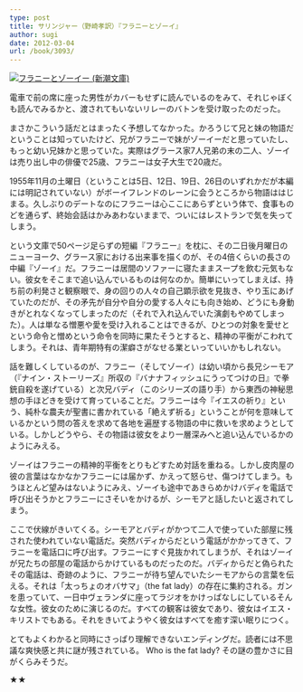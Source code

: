 ```yaml
---
type: post
title: サリンジャー（野崎孝訳）『フラニーとゾーイ』
author: sugi
date: 2012-03-04
url: /book/3093/
---
```

<a href="http://www.amazon.co.jp/exec/obidos/ASIN/4102057021/chezsugi-22/ref=nosim/" onclick="_gaq.push(['_trackEvent', 'outbound-article', 'http://www.amazon.co.jp/exec/obidos/ASIN/4102057021/chezsugi-22/ref=nosim/', '']);" name="amazletlink" target="_blank"><img src="http://i2.wp.com/ecx.images-amazon.com/images/I/419QXiYHsDL._SL160_.jpg?w=660" alt="フラニーとゾーイー (新潮文庫)" class="alignleft"  data-recalc-dims="1" /></a>

電車で前の席に座った男性がカバーもせずに読んでいるのをみて、それじゃぼくも読んでみるかと、渡されてもいないリレーのバトンを受け取ったのだった。

まさかこういう話だとはまったく予想してなかった。かろうじて兄と妹の物語だということは知っていたけど、兄がフラニーで妹がゾーイーだと思っていたし、もっと幼い兄妹かと思っていた。実際はグラース家7人兄弟の末の二人、ゾーイは売り出し中の俳優で25歳、フラニーは女子大生で20歳だ。

1955年11月の土曜日（ということは5日、12日、19日、26日のいずれかだが本編には明記されていない）がボーイフレンドのレーンに会うところから物語ははじまる。久しぶりのデートなのにフラニーは心ここにあらずという体で、食事ものどを通らず、終始会話はかみあわないままで、ついにはレストランで気を失ってしまう。

という文庫で50ページ足らずの短編『フラニー』を枕に、その二日後月曜日のニューヨーク、グラース家における出来事を描くのが、その4倍くらいの長さの中編『ゾーイ』だ。フラニーは居間のソファーに寝たままスープを飲む元気もない。彼女をそこまで追い込んでいるものは何なのか。簡単にいってしまえば、持ち前の利発さと観察眼で、身の回りの人々の自己顕示欲を見抜き、やり玉にあげていたのだが、その矛先が自分や自分の愛する人々にも向き始め、どうにも身動きがとれなくなってしまったのだ（それで入れ込んでいた演劇もやめてしまった）。人は単なる憎悪や愛を受け入れることはできるが、ひとつの対象を愛せとという命令と憎めという命令を同時に果たそうとすると、精神の平衡がこわれてしまう。それは、青年期特有の潔癖さがなせる業といっていいかもしれない。

話を難しくしているのが、フラニー（そしてゾーイ）は幼い頃から長兄シーモア（『ナイン・ストーリーズ』所収の『バナナフィッシュにうってつけの日』で拳銃自殺を遂げている）と次兄バディ（このシリーズの語り手）から東西の神秘思想の手ほどきを受けて育っていることだ。フラニーは今『イエスの祈り』という、純朴な農夫が聖書に書かれている「絶えず祈る」ということが何を意味しているかという問の答えを求めて各地を遍歴する物語の中に救いを求めようとしている。しかしどうやら、その物語は彼女をより一層深みへと追い込んでいるかのようにみえる。

ゾーイはフラニーの精神的平衡をとりもどすため対話を重ねる。しかし皮肉屋の彼の言葉はなかなかフラニーには届かず、かえって怒らせ、傷つけてしまう。もうほとんど望みはないようにみえ、ゾーイも途中であきらめかけバディを電話で呼び出そうかとフラニーにさそいをかけるが、シーモアと話したいと返されてしまう。

ここで伏線がきいてくる。シーモアとバディがかつて二人で使っていた部屋に残された使われていない電話だ。突然バディからだという電話がかかってきて、フラニーを電話口に呼び出す。フラニーにすぐ見抜かれてしまうが、それはゾーイが兄たちの部屋の電話からかけているものだったのだ。バディからだと偽られたその電話は、奇跡のように、フラニーが待ち望んでいたシーモアからの言葉を伝える。それは「太っちょのオバサマ」（the fat lady）の存在に集約される。ガンを患っていて、一日中ヴェランダに座ってラジオをかけっぱなしにしているそんな女性。彼女のために演じるのだ。すべての観客は彼女であり、彼女はイエス・キリストでもある。それをきいてようやく彼女はすべてを癒す深い眠りにつく。

とてもよくわかると同時にさっぱり理解できないエンディングだ。読者には不思議な爽快感と共に謎が残されている。 Who is the fat lady? その謎の豊かさに目がくらみそうだ。

★★
